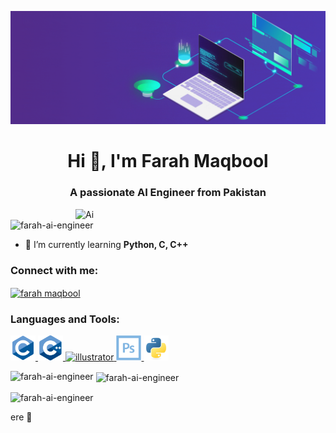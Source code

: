 ![logo](https://github.com/Farah-Ai-Engineer/Farah-Ai-Engineer/blob/main/241765440-80728820-e06b-4f96-9c9e-9df46f0cc0a5.gif)
<h1 align="center">Hi 👋, I'm Farah Maqbool</h1>
<h3 align="center">A passionate AI Engineer from Pakistan</h3>
<img align="right" alt="Ai" width="400" src="https://miro.medium.com/v2/resize:fit:1358/1*oUAAR9fnsmpstFhqmZZ55g.gif">
<p align="left"> <img src="https://komarev.com/ghpvc/?username=farah-ai-engineer&label=Profile%20views&color=0e75b6&style=flat" alt="farah-ai-engineer" /> </p>

- 🌱 I’m currently learning **Python, C, C++**

<h3 align="left">Connect with me:</h3>
<p align="left">
<a href="https://linkedin.com/in/farah maqbool" target="blank"><img align="center" src="https://raw.githubusercontent.com/rahuldkjain/github-profile-readme-generator/master/src/images/icons/Social/linked-in-alt.svg" alt="farah maqbool" height="30" width="40" /></a>
</p>

<h3 align="left">Languages and Tools:</h3>
<p align="left"> <a href="https://www.cprogramming.com/" target="_blank" rel="noreferrer"> <img src="https://raw.githubusercontent.com/devicons/devicon/master/icons/c/c-original.svg" alt="c" width="40" height="40"/> </a> <a href="https://www.w3schools.com/cpp/" target="_blank" rel="noreferrer"> <img src="https://raw.githubusercontent.com/devicons/devicon/master/icons/cplusplus/cplusplus-original.svg" alt="cplusplus" width="40" height="40"/> </a> <a href="https://www.adobe.com/in/products/illustrator.html" target="_blank" rel="noreferrer"> <img src="https://www.vectorlogo.zone/logos/adobe_illustrator/adobe_illustrator-icon.svg" alt="illustrator" width="40" height="40"/> </a> <a href="https://www.photoshop.com/en" target="_blank" rel="noreferrer"> <img src="https://raw.githubusercontent.com/devicons/devicon/master/icons/photoshop/photoshop-line.svg" alt="photoshop" width="40" height="40"/> </a> <a href="https://www.python.org" target="_blank" rel="noreferrer"> <img src="https://raw.githubusercontent.com/devicons/devicon/master/icons/python/python-original.svg" alt="python" width="40" height="40"/> </a> </p>

<p><img align="left" src="https://github-readme-stats.vercel.app/api/top-langs?username=farah-ai-engineer&show_icons=true&locale=en&layout=compact" alt="farah-ai-engineer" /></p>

<p>&nbsp;<img align="center" src="https://github-readme-stats.vercel.app/api?username=farah-ai-engineer&show_icons=true&locale=en" alt="farah-ai-engineer" /></p>

<p><img align="center" src="https://github-readme-streak-stats.herokuapp.com/?user=farah-ai-engineer&" alt="farah-ai-engineer" /></p>
ere 👋

<!--
**Farah-Ai-Engineer/Farah-Ai-Engineer** is a ✨ _special_ ✨ repository because its `README.md` (this file) appears on your GitHub profile.

Here are some ideas to get you started:

- 🔭 I’m currently working on ...
- 🌱 I’m currently learning ...
- 👯 I’m looking to collaborate on ...
- 🤔 I’m looking for help with ...
- 💬 Ask me about ...
- 📫 How to reach me: ...
- 😄 Pronouns: ...
- ⚡ Fun fact: ...
-->
